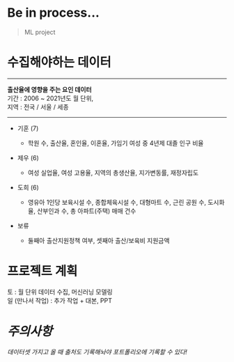 # Be in process...
> ML project

# 수집해야하는 데이터
___
**출산율에 영향을 주는 요인 데이터**  
기간 : 2006 ~ 2021년도 월 단위,  
지역 : 전국 / 서울 / 세종   
___ 
- 기훈 (7)  
    - 학원 수, 출산율, 혼인율, 이혼율, 가임기 여성 중 4년제 대졸 인구 비율  

- 제우 (6)  
    - 여성 실업율, 여성 고용율, 지역의 총생산율, 지가변동률, 재정자립도  

- 도희 (6)  
    - 영유아 1인당 보육시설 수, 종합체육시설 수, 대형마트 수, 근린 공원 수, 도시화율, 산부인과 수, 총 아파트(주택) 매매 건수
- 보류
    - 둘째아 출산지원정책 여부, 셋째아 출산/보육비 지원금액
# 프로젝트 계획
토 : 월 단위 데이터 수집, 머신러닝 모델링  
일 (만나서 작업) : 추가 작업 + 대본, PPT   

# *주의사항*
*데이터셋 가지고 올 때 출처도 기록해놔야 포트폴리오에 기록할 수 있다!*